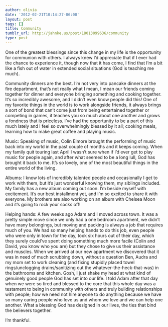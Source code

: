 ```yaml
---
author: olivia
date: '2012-02-21T10:14:27-06:00'
layout: post
tags: []
title: Community
tumblr_url: http://jahnke.us/post/18013099636/community
type: post
---
```


One of the greatest blessings since this change in my life is the opportunity for communion with others. I always knew I’d appreciate that if I ever had the chance to experience it, though now that it has come, I find that I’m a bit like a fish out of water in extended social situations (God is teaching me much). 

Community dinners are the best. I’m not very into pancake dinners at the fire department, that’s not really what I mean, I mean our friends coming together for dinner and everyone bringing something and cooking together. It’s so incredibly awesome, and I didn’t even know people did this! One of my favorite things in the world is to work alongside friends, it always brings a sort of bond that can’t come just from being entertained together or competing in games, it teaches you so much about one another and grows a fondness that is priceless. I’ve had the opportunity to be a part of this much lately and I feel so overwhelmingly blessed by it all; cooking meals, learning how to make great coffee and playing music. 

Music: Speaking of music, Colin Elmore brought the performing of music back into my world in the past couple of months and it keeps coming. When my family quit touring last April I wasn’t sure when if I’d ever get to play music for people again, and after what seemed to be a long lull, God has brought it back to me. It’s so lovely, one of the most beautiful things in the entire world of the living. 

Albums: I know lots of incredibly talented people and occasionally I get to work with them, but it’s just wonderful knowing them, my siblings included. My family has a new album coming out soon. I’m beside myself with excitement. It’s our best installment yet, and I’m so excited to share it with everyone. My brothers are also working on an album with Chelsea Moon and it’s going to rock your socks off!

Helping hands: A few weeks ago Adam and I moved across town. It was a pretty simple move since we only had a one bedroom apartment, we didn’t have many belongings, but moving and packing is always a job that requires much of you. We had so many helping hands to do this job, even people who were only in town for the day, took six hours out of their day, which they surely could’ve spent doing something much more facile (Colin and David, you know who you are) but they chose to give us their assistance and muscles. When we arrived at our new apartment we discovered that it was in need of much scrubbing down, without a question Ben, Audra and my mom set to work cleaning (and fixing stupidly placed towel rings/unclogging drains/sanitizing out the whatever-the-heck-that-was) in the bathrooms and kitchen. Gosh, I just shake my head at what kind of genuinely good people God has set into our life. I told Adam after that day when we were so tired and blessed to the core that this whole day was a testament to being in community with others and truly building relationships with people; how we need not hire anyone to do anything because we have so many caring people who love us and whom we love and we can help one another. What a blessing God has designed in our lives, the ties that bind the believers together. 

I’m thankful. 
